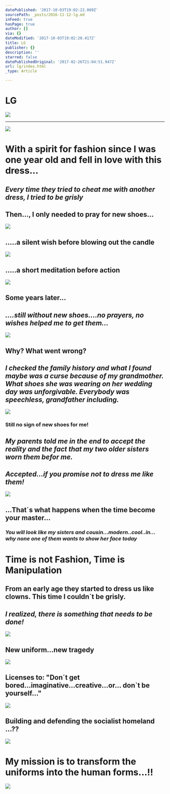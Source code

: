 ```yaml
---
datePublished: '2017-10-03T19:02:22.069Z'
sourcePath: _posts/2016-11-12-lg.md
inFeed: true
hasPage: true
author: []
via: {}
dateModified: '2017-10-03T19:02:20.417Z'
title: LG
publisher: {}
description: ''
starred: false
datePublishedOriginal: '2017-02-26T21:04:51.947Z'
url: lg/index.html
_type: Article

---
```

# LG
![](https://the-grid-user-content.s3-us-west-2.amazonaws.com/e8f04d49-cdcc-403e-aa1e-10b2a5b9e9a9.jpg)

---

![](https://the-grid-user-content.s3-us-west-2.amazonaws.com/c0dc2983-23c6-49fa-958d-e082631ac58a.jpg)

# With a spirit for fashion since I was one year old and fell in love with this dress...

## _Every time they tried to cheat me with another dress, I tried to be grisly_

## Then..., I only needed to pray for new shoes...
![](https://the-grid-user-content.s3-us-west-2.amazonaws.com/f6b9408f-922a-47a9-8652-6f4dd0dcb470.jpg)

## .....a silent wish before blowing out the candle
![](https://the-grid-user-content.s3-us-west-2.amazonaws.com/9776e97e-85ca-499d-b2db-edb0674ca8b5.jpg)

## .....a short meditation before action
![](https://the-grid-user-content.s3-us-west-2.amazonaws.com/7e896607-8351-4a8c-9f30-a764f5d06618.jpg)

## **Some years later...**

## _....still without new shoes....no prayers, no wishes helped me to get them..._
![](https://the-grid-user-content.s3-us-west-2.amazonaws.com/3aa71458-258d-4512-904c-123874d90169.jpg)

## **Why? What went wrong?**

## _I checked the family history and what I found maybe was a curse because of my grandmother. What shoes she was wearing on her wedding day was unforgivable. Everybody was speechless, grandfather including._
![](https://the-grid-user-content.s3-us-west-2.amazonaws.com/d49acdb6-77f2-4739-af62-c8a42166f71d.jpg)

### Still no sign of new shoes for me!

## _My parents told me in the end to accept the reality and the fact that my two older sisters worn them befor me._

## _Accepted...if you promise not to dress me like them!_
![](https://the-grid-user-content.s3-us-west-2.amazonaws.com/21642746-bfe8-4121-8929-eae5cfcf7bf5.jpg)

## **...That´s what happens when the time become your master...**

### _You will look like my sisters and cousin...modern..cool..in... why none one of them wants to show her face today_

# Time is not Fashion, Time is Manipulation

## From an early age they started to dress us like clowns. This time I couldn´t be grisly.

## _I realized, there is something that needs to be done!_
![](https://the-grid-user-content.s3-us-west-2.amazonaws.com/db70ee63-882c-48c4-a1d6-043a9fb3f2a2.jpg)

## New uniform...new tragedy
![](https://the-grid-user-content.s3-us-west-2.amazonaws.com/5350215b-cfc8-42f9-baac-5fdfba0899ba.jpg)

## Licenses to: "Don´t get bored...imaginative...creative...or... don\`t be yourself..."
![](https://the-grid-user-content.s3-us-west-2.amazonaws.com/3c279411-ff2f-42c1-82eb-56455ee8efc6.jpg)

## Building and defending the socialist homeland ...??
![](https://the-grid-user-content.s3-us-west-2.amazonaws.com/26944454-4c8b-40c0-b5bf-794ebc97c4ec.jpg)

# My mission is to transform the uniforms into the human forms...!!
![](https://the-grid-user-content.s3-us-west-2.amazonaws.com/b4c20afb-4569-4981-bf5d-7bc4c6ceb9ac.jpg)